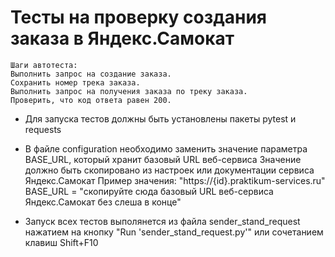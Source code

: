 ﻿# Тесты на проверку создания заказа в Яндекс.Самокат

    Шаги автотеста:
    Выполнить запрос на создание заказа.
    Сохранить номер трека заказа.
    Выполнить запрос на получения заказа по треку заказа.
    Проверить, что код ответа равен 200.

  - Для запуска тестов должны быть установлены пакеты pytest и requests

  - В файле configuration необходимо заменить значение параметра BASE_URL, который хранит базовый URL веб-сервиса
    Значение должно быть скопировано из настроек или документации сервиса Яндекс.Самокат
    Пример значения: "https://{id}.praktikum-services.ru"
    BASE_URL = "скопируйте сюда базовый URL веб-сервиса Яндекс.Самокат без слеша в конце"

  - Запуск всех тестов выполянется из файла sender_stand_request нажатием на кнопку "Run 'sender_stand_request.py'" или сочетанием клавиш Shift+F10